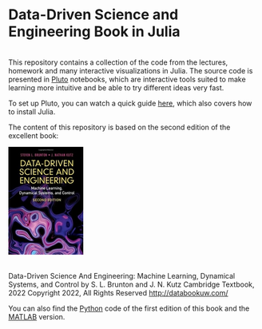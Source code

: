 # Data-Driven Science and Engineering Book in Julia

\
This repository contains a collection of the code from the lectures, homework and many interactive visualizations in Julia. The source code is presented in [Pluto](https://www.youtube.com/watch?v=IAF8DjrQSSk&ab_channel=TheJuliaProgrammingLanguage) notebooks, which are interactive tools suited to make learning more intuitive and be able to try different ideas very fast.

To set up Pluto, you can watch a quick guide [here](https://www.youtube.com/watch?v=OOjKEgbt8AI&t=1s&ab_channel=TheJuliaProgrammingLanguage), which also covers how to install Julia.

The content of this repository is based on the second edition of the excellent book:

![img](https://github.com/RayleighLord/DataDrivenScienceBook.jl/blob/main/data/book_cover.jpg?raw=true)

\
Data-Driven Science And Engineering: Machine Learning, Dynamical Systems, and Control
by S. L. Brunton and J. N. Kutz
Cambridge Textbook, 2022
Copyright 2022, All Rights Reserved
<http://databookuw.com/>

You can also find the [Python](https://github.com/dynamicslab/databook_python) code of the first edition of this book and the [MATLAB](https://github.com/dynamicslab/databook_matlab) version.
